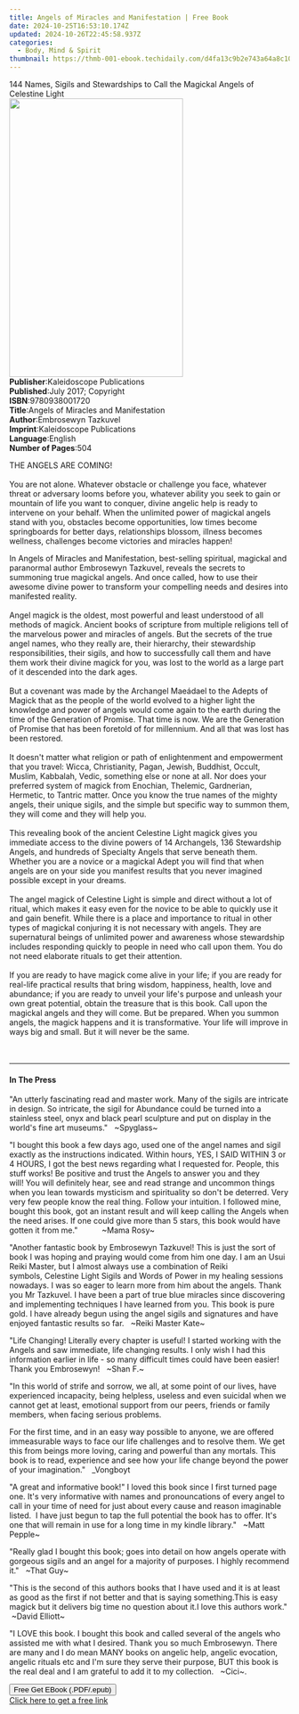 ```yaml
---
title: Angels of Miracles and Manifestation | Free Book
date: 2024-10-25T16:53:10.174Z
updated: 2024-10-26T22:45:58.937Z
categories:
  - Body, Mind & Spirit
thumbnail: https://thmb-001-ebook.techidaily.com/d4fa13c9b2e743a64a8c104919a54db9ad25d1c354530ab48f1c6b99a22bd4d4.jpg
---
```

<main id="book-container">
  <div class="flex flex-col">
    <div class="book-brief flex-1 py-6 px-4 sm:p-6 md:py-10 md:px-8">
      <!-- brief-->
      <div class="book-brief-main">
        144 Names, Sigils and Stewardships to Call the Magickal Angels of
        Celestine Light
      </div>
    </div>
    <div
      class="book-meta-info flex-1 grid gap-4 col-start-1 col-end-3 row-start-1 sm:mb-6 sm:grid-cols-4 lg:gap-6 lg:col-start-2 lg:row-end-6 lg:row-span-6 lg:mb-0"
    >
      <div
        class="book-meta-info-left place-content-center mt-4 p-4 text-sm leading-6 col-start-2 col-span-2 dark:text-slate-400"
      >
        <img
          class="w-full h-500 object-cover rounded-lg sm:h-255 sm:col-span-2 lg:col-span-full"
          src="https://img-001-ebook.techidaily.com/c788f267886bce63b22b66acdd1ec8b6956585cd1c74e41c78389629d74741ce.jpg"
          alt=""
          width="312"
          height="500"
        />
      </div>
      <div
        class="book-meta-info-right mt-2 col-start-1 row-start-2 col-span-3 self-center"
      >
        <!-- meta data  -->
        <div class="flex flex-col px-4 md:px-8">
          <div class="flex-1">
            <strong>Publisher</strong>:<span class="px-2"
              >Kaleidoscope Publications</span
            >
          </div>
          <div class="flex-1">
            <strong>Published</strong>:<span class="px-2"
              >July 2017; Copyright</span
            >
          </div>
          <div class="flex-1">
            <strong>ISBN</strong>:<span class="px-2">9780938001720</span>
          </div>
          <div class="flex-1">
            <strong>Title</strong>:<span class="px-2"
              >Angels of Miracles and Manifestation</span
            >
          </div>
          <div class="flex-1">
            <strong>Author</strong>:<span class="px-2"
              >Embrosewyn Tazkuvel</span
            >
          </div>
          <div class="flex-1">
            <strong>Imprint</strong>:<span class="px-2"
              >Kaleidoscope Publications</span
            >
          </div>
          <div class="flex-1">
            <strong>Language</strong>:<span class="px-2">English</span>
          </div>
          <div class="flex-1">
            <strong>Number of Pages</strong>:<span class="px-2">504</span>
          </div>
        </div>
      </div>
    </div>
    <div class="book-description flex-1 py-6 px-4 sm:p-6 md:py-10 md:px-8">
      <div class="book-description-main">
        <div accordion-content="" id="description">
          <p>
            THE ANGELS ARE COMING!<br /><br />You are not alone. Whatever
            obstacle or challenge you face, whatever threat or adversary looms
            before you, whatever ability you seek to gain or mountain of life
            you want to conquer, divine angelic help is ready to intervene on
            your behalf. When the unlimited power of magickal angels stand with
            you, obstacles become opportunities, low times become springboards
            for better days, relationships blossom, illness becomes wellness,
            challenges become victories and miracles happen!
          </p>
          <p>
            In Angels of Miracles and Manifestation, best-selling spiritual,
            magickal and paranormal author Embrosewyn Tazkuvel, reveals the
            secrets to summoning true magickal angels. And once called, how to
            use their awesome divine power to transform your compelling needs
            and desires into manifested reality.<br /><br />Angel magick is the
            oldest, most powerful and least understood of all methods of magick.
            Ancient books of scripture from multiple religions tell of the
            marvelous power and miracles of angels. But the secrets of the true
            angel names, who they really are, their hierarchy, their stewardship
            responsibilities, their sigils, and how to successfully call them
            and have them work their divine magick for you, was lost to the
            world as a large part of it descended into the dark ages.&nbsp;<br /><br />But
            a covenant was made by the Archangel Maeádael to the Adepts of
            Magick that as the people of the world evolved to a higher light the
            knowledge and power of angels would come again to the earth during
            the time of the Generation of Promise. That time is now. We are the
            Generation of Promise that has been foretold of for millennium. And
            all that was lost has been restored.<br /><br />It doesn't matter
            what religion or path of enlightenment and empowerment that you
            travel: Wicca, Christianity, Pagan, Jewish, Buddhist, Occult,
            Muslim, Kabbalah, Vedic, something else or none at all. Nor does
            your preferred system of magick from Enochian, Thelemic, Gardnerian,
            Hermetic, to Tantric matter. Once you know the true names of the
            mighty angels, their unique sigils, and the simple but specific way
            to summon them, they will come and they will help you.<br /><br />This
            revealing book of the ancient Celestine Light magick gives you
            immediate access to the divine powers of 14 Archangels, 136
            Stewardship Angels, and hundreds of Specialty Angels that serve
            beneath them. Whether you are a novice or a magickal Adept you will
            find that when angels are on your side you manifest results that you
            never imagined possible except in your dreams.&nbsp;<br /><br />The
            angel magick of Celestine Light is simple and direct without a lot
            of ritual, which makes it easy even for the novice to be able to
            quickly use it and gain benefit. While there is a place and
            importance to ritual in other types of magickal conjuring it is not
            necessary with angels. They are supernatural beings of unlimited
            power and awareness whose stewardship includes responding quickly to
            people in need who call upon them. You do not need elaborate rituals
            to get their attention.<br /><br />If you are ready to have magick
            come alive in your life; if you are ready for real-life practical
            results that bring wisdom, happiness, health, love and abundance; if
            you are ready to unveil your life's purpose and unleash your own
            great potential, obtain the treasure that is this book. Call upon
            the magickal angels and they will come. But be prepared. When you
            summon angels, the magick happens and it is transformative. Your
            life will improve in ways big and small. But it will never be the
            same.<br /><br />&nbsp;
          </p>
        </div>
        <div class="accordion-fader"></div>
      </div>
    </div>
    <div class="book-excerpts flex-1 py-6 px-4 sm:p-6 md:py-10 md:px-8">
      <!-- excerpts-->
      <div class="book-excerpts-main">
        <hr />
        <h4 class="placeholder placeholder-heading">
          <span>In The Press</span>
        </h4>
        <p></p>
        <p>
          "An utterly fascinating read and master work.&nbsp;Many of the sigils
          are intricate in design. So intricate, the sigil for Abundance
          could&nbsp;be turned into a stainless steel, onyx and black pearl
          sculpture and put on display in the world's fine art museums."&nbsp;
          &nbsp;~Spyglass~
        </p>
        <p>
          "I bought this book a few days ago, used one of the angel names and
          sigil exactly as the instructions indicated. Within hours, YES, I SAID
          WITHIN 3 or 4 HOURS, I got the best news regarding what I requested
          for. People, this stuff works! Be positive and trust the Angels to
          answer you and they will!&nbsp;You will definitely hear, see and read
          strange and uncommon things when you lean towards mysticism and
          spirituality so don't be deterred. Very very few people know the real
          thing. Follow your intuition. I followed mine, bought this book, got
          an instant result and will keep calling the Angels when the need
          arises. If one could give more than 5 stars, this book would have
          gotten it from me."&nbsp; &nbsp; &nbsp; &nbsp; &nbsp; &nbsp;~Mama
          Rosy~
        </p>
        <p>
          "Another fantastic book by Embrosewyn Tazkuvel! This is just the sort
          of book I was hoping and praying would come from him one day. I am an
          Usui Reiki Master, but I almost always use a combination of Reiki
          symbols,&nbsp;Celestine Light Sigils and Words of Power in my healing
          sessions nowadays. I was so eager to learn more from him about the
          angels. Thank you Mr Tazkuvel. I have&nbsp;been a part of true blue
          miracles since discovering and implementing techniques I have learned
          from you. This book is pure gold. I have already begun using the angel
          sigils and signatures and have enjoyed fantastic results so far.&nbsp;
          &nbsp;~Reiki Master Kate~
        </p>
        <p>
          "Life Changing!&nbsp;Literally every chapter is useful! I started
          working with the Angels and saw immediate, life changing results. I
          only wish I had this information earlier in life - so many difficult
          times could have been easier! Thank you Embrosewyn!&nbsp; &nbsp;~Shan
          F.~
        </p>
        <p>
          "In this world of strife and sorrow, we all, at some point of our
          lives, have experienced incapacity, being helpless, useless and even
          suicidal when we cannot get at least, emotional support from our
          peers, friends or family members, when facing serious problems.
        </p>
        <p>
          For the first time, and in an easy&nbsp;way possible to anyone, we are
          offered immeasurable ways to face our life challenges and&nbsp;to
          resolve them. We get this from beings more loving, caring and powerful
          than any mortals. This book is to read, experience and see how your
          life change beyond the power of your imagination."&nbsp;
          &nbsp;_Vongboyt
        </p>
        <p>
          "A great and informative book!"&nbsp;I loved this book since I first
          turned page one. It's very informative with names and pronouncations
          of every angel to call in your time of need for just about every cause
          and reason imaginable listed.&nbsp; I have just begun to tap the full
          potential the book has to offer. It's one that will remain in use for
          a long time in my kindle library."&nbsp; &nbsp;~Matt Pepple~
        </p>
        <p>
          "Really glad I bought this book; goes into detail on how angels
          operate with gorgeous sigils and an angel for a majority of purposes.
          I highly recommend it."&nbsp; &nbsp;~That Guy~
        </p>
        <p>
          "This is the second of this authors books that I have used and it is
          at least as good as the first if not better and that is saying
          something.This is easy magick but it delivers big time no question
          about it.I love this authors work."&nbsp; &nbsp;~David Elliott~
        </p>
        <p>
          "I LOVE this book. I bought this book and called several of the angels
          who assisted me with what I desired. Thank you so much Embrosewyn.
          There are many and I do mean MANY books on angelic help, angelic
          evocation, angelic rituals etc and I'm sure they serve their purpose,
          BUT this book is the real deal and I am grateful to add it to my
          collection.&nbsp; &nbsp;~Cici~.
        </p>
        <p></p>
      </div>
    </div>
    <div
      class="book-about-author flex-1 py-6 px-4 sm:p-6 md:py-10 md:px-8"
    ></div>
    <div class="book-free-get flex-1 py-6 px-4 sm:p-6 md:py-10 md:px-8">
      <button
        id="btn-free-get"
        class="bg-blue-500 hover:bg-blue-700 text-white font-bold py-2 px-4 rounded"
      >
        Free Get EBook (.PDF/.epub)
      </button>
      <div id="countdown-display" class="px-2 text-lg mt-2"></div>
      <a
        id="free-link"
        class="hidden bg-blue-500 hover:bg-blue-700 text-white font-bold py-2 px-4 rounded"
        href="https://www.ebooks.com/en-us/book/209865438/angels-of-miracles-and-manifestation/embrosewyn-tazkuvel/"
        target="_blank"
        >Click here to get a free link</a
      >
    </div>
    <script>
      let countdownTime = 0;
      let countdownInterval = null;
      document
        .getElementById('btn-free-get')
        .addEventListener('click', startCountdown);
      function startCountdown() {
        countdownTime = new Date().getTime() + 60000 * 3;
        countdownInterval = setInterval(updateCountdown, 1000);
        document.getElementById('btn-free-get').disabled = true;
        document
          .getElementById('btn-free-get')
          .classList.add('bg-gray-500', 'cursor-not-allowed');
      }
      function updateCountdown() {
        let currentTime = new Date().getTime();
        let timeLeft = countdownTime - currentTime;
        let secondsLeft = Math.floor(timeLeft / 1000);
        document.getElementById('countdown-display').innerHTML =
          `Remaining time: ${secondsLeft} seconds.`;
        if (secondsLeft <= 0) {
          clearInterval(countdownInterval);
          document.getElementById('btn-free-get').classList.add('hidden');
          document.getElementById('free-link').classList.remove('hidden');
          document.getElementById('countdown-display').innerHTML = '';
        }
      }
    </script>
  </div>
</main>

<ins class="adsbygoogle"
      style="display:block"
      data-ad-client="ca-pub-7571918770474297"
      data-ad-slot="8358498916"
      data-ad-format="auto"
      data-full-width-responsive="true"></ins>
    